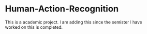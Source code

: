 ﻿# Human-Action-Recognition
This is a academic project. I am adding this since the semister I have worked on this is completed.
